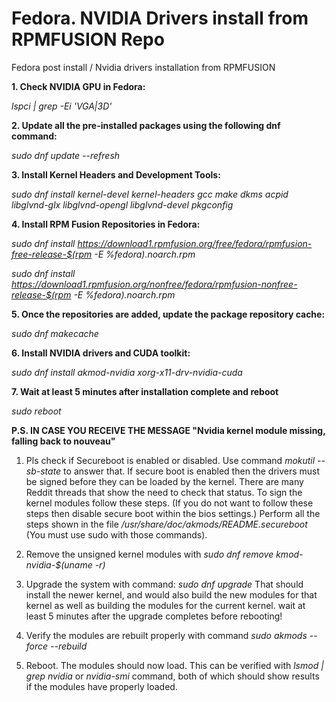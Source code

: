 # Fedora. NVIDIA Drivers install from RPMFUSION Repo
Fedora post install / Nvidia drivers installation from RPMFUSION

**1. Check NVIDIA GPU in Fedora:**

_lspci | grep -Ei 'VGA|3D'_

**2. Update all the pre-installed packages using the following dnf command:**

_sudo dnf update --refresh_

**3. Install Kernel Headers and Development Tools:**

_sudo dnf install kernel-devel kernel-headers gcc make dkms acpid libglvnd-glx libglvnd-opengl libglvnd-devel pkgconfig_

**4. Install RPM Fusion Repositories in Fedora:**

_sudo dnf install https://download1.rpmfusion.org/free/fedora/rpmfusion-free-release-$(rpm -E %fedora).noarch.rpm_

_sudo dnf install https://download1.rpmfusion.org/nonfree/fedora/rpmfusion-nonfree-release-$(rpm -E %fedora).noarch.rpm_

**5. Once the repositories are added, update the package repository cache:**

_sudo dnf makecache_

**6. Install NVIDIA drivers and CUDA toolkit:**

_sudo dnf install akmod-nvidia xorg-x11-drv-nvidia-cuda_

**7. Wait at least 5 minutes after installation complete and reboot**

_sudo reboot_

**P.S. IN CASE YOU RECEIVE THE MESSAGE "Nvidia kernel module missing, falling back to nouveau"**
1. Pls check if Secureboot is enabled or disabled.
Use command
_mokutil --sb-state_
to answer that.
If secure boot is enabled then the drivers must be signed before they can be loaded by the kernel. There are many Reddit threads that show the need to check that status.
To sign the kernel modules follow these steps. (If you do not want to follow these steps then disable secure boot within the bios settings.)
Perform all the steps shown in the file _/usr/share/doc/akmods/README.secureboot_ (You must use sudo with those commands).
3. Remove the unsigned kernel modules with 
_sudo dnf remove kmod-nvidia-$(uname -r)_

4. Upgrade the system with command: 
_sudo dnf upgrade_
That should install the newer kernel, and would also build the new modules for that kernel as well as building the modules for the current kernel.
wait at least 5 minutes after the upgrade completes before rebooting!

5. Verify the modules are rebuilt properly with command
_sudo akmods --force --rebuild_

6. Reboot.
The modules should now load. This can be verified with _lsmod | grep nvidia_ or _nvidia-smi_ command, both of which should show results if the modules have properly loaded.
